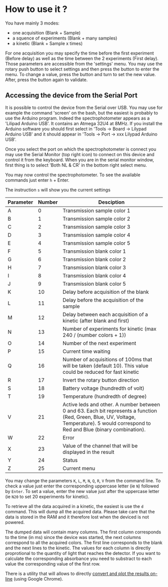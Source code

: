 # How to use it ?

You have mainly 3 modes:
* one acquisition (Blank + Sample)
* a squence of experiments (Blank + many samples)
* a kinetic (Blank + Sample x times)

For one acquisition you may specify the time before the first experiment (Before delay) as well as the time between the 2 experiments (First delay). Those parameters are accessible from the 'settings' menu. You may use the rotary push button to select settings and then press the button to enter the menu.
To change a value, press the button and turn to set the new value. After, press the button again to validate.


## Accessing the device from the Serial Port

It is possible to control the device from the Serial over USB. You may use for example
the command 'screen' on the bash, but the easiest is probably to use the Arduino program.
Indeed the spectrophotometer appears as a 'Lilipad Arduino USB'. It contains an Atmega 32U4 at 8MHz.
If you install the Arduino software you should first select in 'Tools -> Board -> Lilypad Arduino USB' and
it should appear in 'Tools -> Port -> xxx Lilypad Arduino USB'.

Once you select the port on which the spectrophotometer is connect you may use the Serial Monitor
(top right icon) to connect on this device and control it from the keyboard. When you are in the
serial monitor window, first thing is to select 'Both NL & CR' in the bottom right select menu.

You may now control the spectrophotometer. To see the available commands just enter `h` + Enter.

The instruction  `s`  will show you the current settings


| Parameter | Number | Desciption
|-----------|--------|----------------------
|    A      |  0     | Transmission sample color 1
|    B      |  1     | Transmission sample color 2
|    C      |  2     | Transmission sample color 3
|    D      |  3     | Transmission sample color 4
|    E      |  4     | Transmission sample color 5
|    F      |  5     | Transmission blank color 1
|    G      |  6     | Transmission blank color 2
|    H      |  7     | Transmission blank color 3
|    I      |  8     | Transmission blank color 4
|    J      |  9     | Transmission blank color 5
|    K      |  10    | Delay before acquisition of the blank
|    L      |  11    | Delay before the acquisition of the sample
|    M      |  12    | Delay between each acquisition of a kinetic (after blank and first)
|    N      |  13    | Number of experiments for kinetic (max 240 / (number colors + 1))
|    O      |  14    | Number of the next experiment
|    P      |  15    | Current time waiting
|    Q      |  16    | Number of acquisitions of 100ms that will be taken (default 10). This value could be reduced for fast kinetic
|    R      |  17    | Invert the rotary button direction
|    S      |  18    | Battery voltage (hundredth of volt)
|    T      |  19    | Temperature (hundredth of degree)
|    V      |  21    | Active leds and other. A number between 0 and 63. Each bit represents a function (Red, Green, Blue, UV, Voltage, Temperature). 5 would correspond to Red and Blue (binary combination).
|    W      |  22    | Error
|    X      |  23    | Value of the channel that will be displayed in the result
|    Y      |  24    | Status
|    Z      |  25    | Current menu

You may change the parameters `K`, `L`, `M`, `N`, `Q`, `R`, `V` from the command line. To check a value just enter the corresponding uppercase letter (ie `N`) followed by `Enter`. To set a value, enter the new value just after the uppercase letter (ie `N20` to set 20 experiments for kinetic).

To retrieve all the data acquired in a kinetic, the easiest is use the `d` command. This will dump all the acquired data. Please take care that the data is stored in the RAM and it therefore lost when the deviced is not powered.

The dumped data will contain many columns. The first column corresponds to the time (in ms) since the device was started, the next columns correspond to all the acquired colors.
The first line corresponds to the blank and the next lines to the kinetic. The values for each column is directly proprotional to the quantity of light that reaches the detector. If you want to calculate the corresponding absorbance you need to substract to each value the corresponding value of the first row.

There is a utility that will allows to directly [convert and plot the results on-line](http://www.cheminfo.org/?viewURL=https%3A%2F%2Fcouch.cheminfo.org%2Fcheminfo-public%2F7b6eb01da45510275179c4b587bb63f0%2Fview.json&loadversion=true&fillsearch=Analyse+spectro+log) (using Google Chrome).
